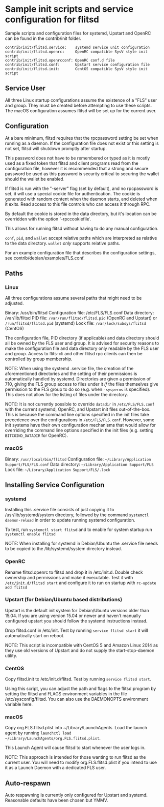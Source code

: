 Sample init scripts and service configuration for flitsd
==========================================================

Sample scripts and configuration files for systemd, Upstart and OpenRC
can be found in the contrib/init folder.

    contrib/init/flitsd.service:    systemd service unit configuration
    contrib/init/flitsd.openrc:     OpenRC compatible SysV style init script
    contrib/init/flitsd.openrcconf: OpenRC conf.d file
    contrib/init/flitsd.conf:       Upstart service configuration file
    contrib/init/flitsd.init:       CentOS compatible SysV style init script

Service User
---------------------------------

All three Linux startup configurations assume the existence of a "FLS" user
and group.  They must be created before attempting to use these scripts.
The macOS configuration assumes flitsd will be set up for the current user.

Configuration
---------------------------------

At a bare minimum, flitsd requires that the rpcpassword setting be set
when running as a daemon.  If the configuration file does not exist or this
setting is not set, flitsd will shutdown promptly after startup.

This password does not have to be remembered or typed as it is mostly used
as a fixed token that flitsd and client programs read from the configuration
file, however it is recommended that a strong and secure password be used
as this password is security critical to securing the wallet should the
wallet be enabled.

If flitsd is run with the "-server" flag (set by default), and no rpcpassword is set,
it will use a special cookie file for authentication. The cookie is generated with random
content when the daemon starts, and deleted when it exits. Read access to this file
controls who can access it through RPC.

By default the cookie is stored in the data directory, but it's location can be overridden
with the option '-rpccookiefile'.

This allows for running flitsd without having to do any manual configuration.

`conf`, `pid`, and `wallet` accept relative paths which are interpreted as
relative to the data directory. `wallet` *only* supports relative paths.

For an example configuration file that describes the configuration settings,
see contrib/debian/examples/FLS.conf.

Paths
---------------------------------

### Linux

All three configurations assume several paths that might need to be adjusted.

Binary:              /usr/bin/flitsd
Configuration file:  /etc/FLS/FLS.conf
Data directory:      /var/lib/flitsd
PID file:            `/var/run/flitsd/flitsd.pid` (OpenRC and Upstart) or `/run/flitsd/flitsd.pid` (systemd)
Lock file:           `/var/lock/subsys/flitsd` (CentOS)

The configuration file, PID directory (if applicable) and data directory
should all be owned by the FLS user and group.  It is advised for security
reasons to make the configuration file and data directory only readable by the
FLS user and group.  Access to flits-cli and other flitsd rpc clients
can then be controlled by group membership.

NOTE: When using the systemd .service file, the creation of the aforementioned
directories and the setting of their permissions is automatically handled by
systemd. Directories are given a permission of 710, giving the FLS group
access to files under it _if_ the files themselves give permission to the
FLS group to do so (e.g. when `-sysperms` is specified). This does not allow
for the listing of files under the directory.

NOTE: It is not currently possible to override `datadir` in
`/etc/FLS/FLS.conf` with the current systemd, OpenRC, and Upstart init
files out-of-the-box. This is because the command line options specified in the
init files take precedence over the configurations in
`/etc/FLS/FLS.conf`. However, some init systems have their own
configuration mechanisms that would allow for overriding the command line
options specified in the init files (e.g. setting `BITCOIND_DATADIR` for
OpenRC).

### macOS

Binary:              `/usr/local/bin/flitsd`
Configuration file:  `~/Library/Application Support/FLS/FLS.conf`
Data directory:      `~/Library/Application Support/FLS`
Lock file:           `~/Library/Application Support/FLS/.lock`

Installing Service Configuration
-----------------------------------

### systemd

Installing this .service file consists of just copying it to
/usr/lib/systemd/system directory, followed by the command
`systemctl daemon-reload` in order to update running systemd configuration.

To test, run `systemctl start flitsd` and to enable for system startup run
`systemctl enable flitsd`

NOTE: When installing for systemd in Debian/Ubuntu the .service file needs to be copied to the /lib/systemd/system directory instead.

### OpenRC

Rename flitsd.openrc to flitsd and drop it in /etc/init.d.  Double
check ownership and permissions and make it executable.  Test it with
`/etc/init.d/flitsd start` and configure it to run on startup with
`rc-update add flitsd`

### Upstart (for Debian/Ubuntu based distributions)

Upstart is the default init system for Debian/Ubuntu versions older than 15.04. If you are using version 15.04 or newer and haven't manually configured upstart you should follow the systemd instructions instead.

Drop flitsd.conf in /etc/init.  Test by running `service flitsd start`
it will automatically start on reboot.

NOTE: This script is incompatible with CentOS 5 and Amazon Linux 2014 as they
use old versions of Upstart and do not supply the start-stop-daemon utility.

### CentOS

Copy flitsd.init to /etc/init.d/flitsd. Test by running `service flitsd start`.

Using this script, you can adjust the path and flags to the flitsd program by
setting the flitsd and FLAGS environment variables in the file
/etc/sysconfig/flitsd. You can also use the DAEMONOPTS environment variable here.

### macOS

Copy org.FLS.flitsd.plist into ~/Library/LaunchAgents. Load the launch agent by
running `launchctl load ~/Library/LaunchAgents/org.FLS.flitsd.plist`.

This Launch Agent will cause flitsd to start whenever the user logs in.

NOTE: This approach is intended for those wanting to run flitsd as the current user.
You will need to modify org.FLS.flitsd.plist if you intend to use it as a
Launch Daemon with a dedicated FLS user.

Auto-respawn
-----------------------------------

Auto respawning is currently only configured for Upstart and systemd.
Reasonable defaults have been chosen but YMMV.
